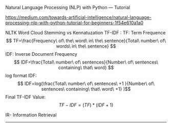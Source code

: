 Natural Language Processing (NLP) with Python — Tutorial

https://medium.com/towards-artificial-intelligence/natural-language-processing-nlp-with-python-tutorial-for-beginners-1f54e610a1a0


NLTK
Word Cloud
Stemming vs Kennatuzation
TF-IDF : 
    TF: Term Frequence  
    $$ TF=\frac{Frequency\ of\ the\ word\ in\ the\ sentence}{Total\ number\ of\ words\ in\ the\ sentence} $$
    IDF: Inverse Document Frequency 
    $$ IDF=\frac{Total\ number\ of\ sentences}{Number\ of\ sentences\ containing\ that\ word} $$
    log format IDF:
    $$ IDF=log(\frac{Total\ number\ of\ sentences\ +1 }{Number\ of\ sentences\ containing\ that\ word\ +1} )$$
    Final TF-IDF Value:
    $$ TF-IDF=(TF)*(IDF + 1 )$$


IR- Information Retrieval







--------------------------------------------------------------------------------------------------------------------
